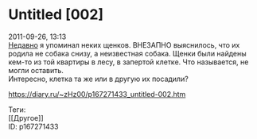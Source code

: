 Untitled [002]
===============

   
 2011-09-26, 13:13   
   [Недавно](О%20гречке%20и%20перловке)  я упоминал неких щенков. ВНЕЗАПНО выяснилось, что их родила не собака снизу, а неизвестная собака. Щенки были найдены кем-то из той квартиры в лесу, в запертой клетке. Что называется, не могли оставить.   
  Интересно, клетка та же или в другую их посадили?    
    
 <https://diary.ru/~zHz00/p167271433_untitled-002.htm>   
   
 Теги:   
 [[Другое]]   
 ID: p167271433